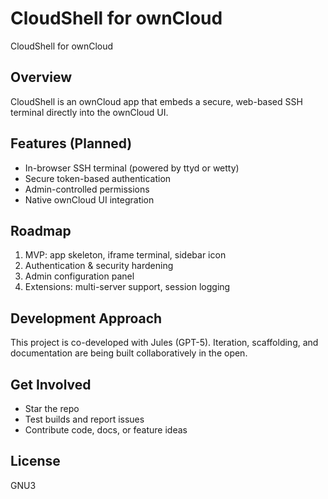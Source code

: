 # CloudShell for ownCloud
CloudShell for ownCloud

## Overview
CloudShell is an ownCloud app that embeds a secure, web-based SSH terminal directly into the ownCloud UI.

## Features (Planned)
- In-browser SSH terminal (powered by ttyd or wetty)
- Secure token-based authentication
- Admin-controlled permissions
- Native ownCloud UI integration

## Roadmap
1. MVP: app skeleton, iframe terminal, sidebar icon
2. Authentication & security hardening
3. Admin configuration panel
4. Extensions: multi-server support, session logging

## Development Approach
This project is co-developed with Jules (GPT-5). Iteration, scaffolding, and documentation are being built collaboratively in the open.

## Get Involved
- Star the repo
- Test builds and report issues
- Contribute code, docs, or feature ideas

## License
GNU3
